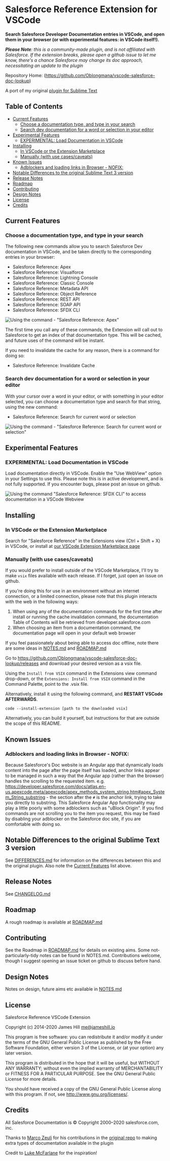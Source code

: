 # Salesforce Reference Extension for VSCode

**Search Salesforce Developer Documentation entries in VSCode, and open them in your browser (or with experimental features: in VSCode itself!).**

_**Please Note**: this is a community-made plugin, and is not affiliated with Salesforce. If the extension breaks,
please open a github issue to let me know, there's a chance Salesforce may change its doc approach, necessitating
an update to the plugin_

Repository Home: (https://github.com/Oblongmana/vscode-salesforce-doc-lookup)

A port of my original [plugin for Sublime Text](https://github.com/Oblongmana/sublime-salesforce-reference)

## Table of Contents
- [Current Features](#current-features)
  - [Choose a documentation type, and type in your search](#choose-a-documentation-type-and-type-in-your-search)
  - [Search dev documentation for a word or selection in your editor](#search-dev-documentation-for-a-word-or-selection-in-your-editor)
- [Experimental Features](#experimental-features)
  - [EXPERIMENTAL: Load Documentation in VSCode](#experimental-load-documentation-in-vscode)
- [Installing](#installing)
  - [In VSCode or the Extension Marketplace](#in-vscode-or-the-extension-marketplace)
  - [Manually (with use cases/caveats)](#manually-with-use-casescaveats)
- [Known Issues](#known-issues)
  - [Adblockers and loading links in Browser - NOFIX:](#adblockers-and-loading-links-in-browser---nofix)
- [Notable Differences to the original Sublime Text 3 version](#notable-differences-to-the-original-sublime-text-3-version)
- [Release Notes](#release-notes)
- [Roadmap](#roadmap)
- [Contributing](#contributing)
- [Design Notes](#design-notes)
- [License](#license)
- [Credits](#credits)

## Current Features

### Choose a documentation type, and type in your search
The following new commands allow you to search Salesforce Dev documentation in VSCode, and be taken directly to the corresponding entries in your browser:
 - Salesforce Reference: Apex
 - Salesforce Reference: Visualforce
 - Salesforce Reference: Lightning Console
 - Salesforce Reference: Classic Console
 - Salesforce Reference: Metadata API
 - Salesforce Reference: Object Reference
 - Salesforce Reference: REST API
 - Salesforce Reference: SOAP API
 - Salesforce Reference: SFDX CLI

![Using the command - "Salesforce Reference: Apex"](images/ApexDocLookup2.gif)

The first time you call any of these commands, the Extension will call out to Salesforce to get an index of that documentation type. This will be cached, and future uses of the command will be instant.

If you need to invalidate the cache for any reason, there is a command for doing so:
 - Salesforce Reference: Invalidate Cache

### Search dev documentation for a word or selection in your editor
With your cursor over a word in your editor, or with something in your editor selected, you can choose a documentation type and search for that string, using the new command:
 - Salesforce Reference: Search for current word or selection

![Using the command - "Salesforce Reference: Search for current word or selection"](images/CursorWordLookup.gif)


## Experimental Features

### EXPERIMENTAL: Load Documentation in VSCode
Load documentation directly in VSCode. Enable the "Use WebView" option in your Settings to use this. Please note this is in active development, and is not fully supported. If you encounter bugs, please post an issue on github.

![Using the command "Salesforce Reference: SFDX CLI" to access documentation in a VSCode Webview](images/WebviewDoc.gif)

## Installing

### In VSCode or the Extension Marketplace
Search for "Salesforce Reference" in the Extensions view (Ctrl + Shift + X) in VSCode, or install at [our VSCode Extension Marketplace page](https://marketplace.visualstudio.com/items?itemName=oblongmana.vscode-salesforce-doc-lookup)

### Manually (with use cases/caveats)
If you would prefer to install outside of the VSCode Marketplace, I'll try to make `vsix` files available with each release. If I forget, just open an issue on github.

If you're doing this for use in an environment without an internet connection, or a limited connection, please note that this plugin interacts with the web in the following ways:
1. When using any of the documentation commands for the first time after install or running the cache invalidation command, the documentation Table of Contents will be retrieved from developer.salesforce.com
2. When choosing an item from a documentation command, the documentation page will open in your default web browser

If you feel passionately about being able to access doc offline, note there are some ideas in [NOTES.md](NOTES.md) and [ROADMAP.md](ROADMAP.md)

Go to https://github.com/Oblongmana/vscode-salesforce-doc-lookup/releases and download your desired version as a vsix file.

Using the `Install from VSIX` command in the Extensions view command drop-down, or the `Extensions: Install from VSIX` command in the Command Palette, point to the .vsix file.

Alternatively, install it using the following command, and **RESTART VSCode AFTERWARDS**.

    code --install-extension [path to the downloaded vsix]

Alternatively, you can build it yourself, but instructions for that are outside the scope of this README.


## Known Issues

### Adblockers and loading links in Browser - NOFIX:
Because Salesforce's Doc website is an Angular app that dynamically loads content into the page after the page itself has loaded, anchor links
appear to be managed in such a way that the Angular app (rather than the browser) handles the scrolling to the requested item.
e.g. https://developer.salesforce.com/docs/atlas.en-us.apexcode.meta/apexcode/apex_methods_system_string.htm#apex_System_String_substring - the
section after the `#` is the anchor link, trying to take you directly to substring. This Salesforce Angular App functionality may play a little
poorly with some adblockers such as "uBlock Origin". If you find commands are not scrolling you to the item you request, this may be fixed
by disabling your adblocker on the Salesforce doc site, if you are comfortable with doing so.


## Notable Differences to the original Sublime Text 3 version

See [DIFFERENCES.md](DIFFERENCES.md) for information on the differences between this and the original plugin. Also note the [Current Features](#current-features) list above.


## Release Notes
See [CHANGELOG.md](CHANGELOG.md)


## Roadmap
A rough roadmap is available at [ROADMAP.md](ROADMAP.md)


## Contributing

See the Roadmap in [ROADMAP.md](ROADMAP.md) for details on existing aims. Some not-particularly-tidy notes can be found in NOTES.md. Contributions welcome, though I suggest
opening an issue ticket on github to discuss before hand.


## Design Notes
Notes on design, future aims etc available in [NOTES.md](NOTES.md)


## License

Salesforce Reference VSCode Extension

Copyright (c) 2014-2020 James Hill me@jameshill.io

This program is free software: you can redistribute it and/or modify it under the terms of the GNU General Public License as published by the Free Software Foundation, either version 3 of the License, or (at your option) any later version.

This program is distributed in the hope that it will be useful, but WITHOUT ANY WARRANTY; without even the implied warranty of MERCHANTABILITY or FITNESS FOR A PARTICULAR PURPOSE. See the GNU General Public License for more details.

You should have received a copy of the GNU General Public License along with this program. If not, see http://www.gnu.org/licenses/.


## Credits

All Salesforce Documentation is © Copyright 2000–2020 salesforce.com, inc.

Thanks to [Marco Zeuli](https://github.com/maaaaarco) for his contributions in the [original repo](https://github.com/Oblongmana/sublime-salesforce-reference) to making extra types of documentation available in the plugin

Credit to [Luke McFarlane](https://github.com/lukemcfarlane) for the inspiration!